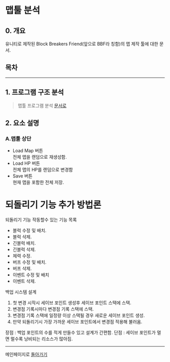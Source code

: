 # 맵툴 분석
## 0. 개요
 유니티로 제작된 Block Breakers Friend(앞으로 BBF라 칭함)의 맵 제작 툴에 대한 문서. 
## 목차

*****

## 1. 프로그램 구조 분석
> 맵툴 프로그램 분석 [문서로]()
## 2. 요소 설명
### A.맵툴 상단
- Load Map 버튼   
    전체 맵을 랜덤으로 재생성함.
- Load HP 버튼  
    전체 맵의 HP를 랜덤으로 변경함
- Save 버튼  
    현재 맵을 포함한 전체 저장.
  

# 되돌리기 기능 추가 방법론

되돌리기 기능 작동할수 있는 기능 목록
- 블럭 수정 및 배치.
- 블럭 삭제.
- 긴블럭 배치.
- 긴블럭 삭제.
- 체력 수정.
- 버프 수정 및 배치.
- 버프 삭제.
- 이벤트 수정 및 배치
- 이벤트 삭제.


백업 시스템 설계

1. 첫 변경 시작시 세이브 포인트 생성후 세이브 포인트 스택에 스택.
1. 변경점 기록시마다 변경점 기록 스택에 스택.
1. 변경점 기록 스택에 일정량 이상 스택될 경우 새로운 세이브 포인트 생성.
1. 만약 되돌리기시 가장 가까운 세이브 포인트에서 변경점 적용해 불러옴.

장점 : 백업 포인트의 수를 적게 만들수 있고 설계가 간편함.
단점 : 세이브 포인트가 멀면 멀수록 낭비되는 리소스가 많아짐.


------
메인페이지로 [돌아가기](/README.md)